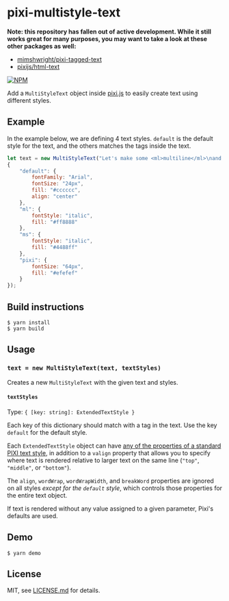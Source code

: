 # pixi-multistyle-text

**Note: this repository has fallen out of active development. While it still works great for many purposes, you may want to take a look at these other packages as well:**

- [mimshwright/pixi-tagged-text](https://github.com/mimshwright/pixi-tagged-text)
- [pixijs/html-text](https://github.com/pixijs/html-text)


[![NPM](https://nodei.co/npm/pixi-multistyle-text.png)](https://nodei.co/npm/pixi-multistyle-text/)

Add a `MultiStyleText` object inside [pixi.js](https://github.com/GoodBoyDigital/pixi.js) to easily create text using different styles.

## Example

In the example below, we are defining 4 text styles.
`default` is the default style for the text, and the others matches the tags inside the text.

```js
let text = new MultiStyleText("Let's make some <ml>multiline</ml>\nand <ms>multistyle</ms> text for\n<pixi>Pixi.js!</pixi>",
{
	"default": {
		fontFamily: "Arial",
		fontSize: "24px",
		fill: "#cccccc",
		align: "center"
	},
	"ml": {
		fontStyle: "italic",
		fill: "#ff8888"
	},
	"ms": {
		fontStyle: "italic",
		fill: "#4488ff"
	},
	"pixi": {
		fontSize: "64px",
		fill: "#efefef"
	}
});
```
## Build instructions

```
$ yarn install
$ yarn build
```

## Usage

### `text = new MultiStyleText(text, textStyles)`

Creates a new `MultiStyleText` with the given text and styles.

#### `textStyles`
Type: `{ [key: string]: ExtendedTextStyle }`

Each key of this dictionary should match with a tag in the text. Use the key `default` for the default style.

Each `ExtendedTextStyle` object can have [any of the properties of a standard PIXI text style](http://pixijs.download/release/docs/PIXI.TextStyle.html), in addition to a `valign` property that allows you to specify where text is rendered relative to larger text on the same line (`"top"`, `"middle"`, or `"bottom"`).

The `align`, `wordWrap`, `wordWrapWidth`, and `breakWord` properties are ignored on all styles _except for the `default` style_, which controls those properties for the entire text object.

If text is rendered without any value assigned to a given parameter, Pixi's defaults are used.

## Demo
```
$ yarn demo
```


## License

MIT, see [LICENSE.md](http://github.com/tleunen/pixi-multistyle-text/blob/master/LICENSE.md) for details.
